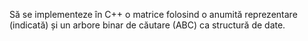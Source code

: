 Să se implementeze în C++ o matrice folosind o anumită reprezentare (indicată) și un arbore binar de căutare (ABC) ca structură de date. 
